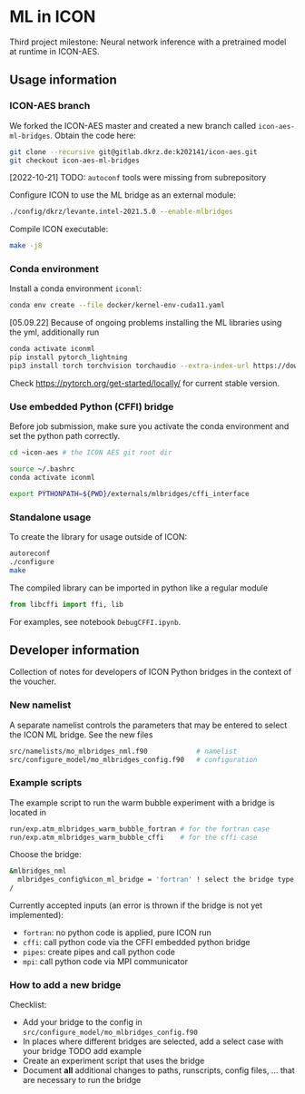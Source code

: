 # ML in ICON

Third project milestone: Neural network inference with a pretrained model at runtime in ICON-AES. 

## Usage information

### ICON-AES branch

We forked the ICON-AES master and created a new branch called `icon-aes-ml-bridges`. Obtain the code here:

```bash
git clone --recursive git@gitlab.dkrz.de:k202141/icon-aes.git
git checkout icon-aes-ml-bridges
```

[2022-10-21] TODO: `autoconf` tools were missing from subrepository 

Configure ICON to use the ML bridge as an external module:

```bash
./config/dkrz/levante.intel-2021.5.0 --enable-mlbridges
```

Compile ICON executable:

```bash
make -j8
```

### Conda environment

Install a conda environment `iconml`:

```bash
conda env create --file docker/kernel-env-cuda11.yaml
```

[05.09.22] Because of ongoing problems installing the ML libraries using the yml, additionally run

```bash
conda activate iconml
pip install pytorch_lightning
pip3 install torch torchvision torchaudio --extra-index-url https://download.pytorch.org/whl/cu113
```

Check https://pytorch.org/get-started/locally/ for current stable version.

### Use embedded Python (CFFI) bridge

Before job submission, make sure you activate the conda environment and set the python path correctly. 

```bash
cd ~icon-aes # the ICON AES git root dir

source ~/.bashrc
conda activate iconml

export PYTHONPATH=${PWD}/externals/mlbridges/cffi_interface
```

### Standalone usage

To create the library for usage outside of ICON:

```bash
autoreconf
./configure
make
```

The compiled library can be imported in python like a regular module

```python
from libcffi import ffi, lib
```

For examples, see notebook `DebugCFFI.ipynb`.

## Developer information

Collection of notes for developers of ICON Python bridges in the context of the voucher.

### New namelist

A separate namelist controls the parameters that may be entered to select the ICON ML bridge. See the new files

```bash
src/namelists/mo_mlbridges_nml.f90            # namelist
src/configure_model/mo_mlbridges_config.f90   # configuration
```

### Example scripts

The example script to run the warm bubble experiment with a bridge is located in 

```bash
run/exp.atm_mlbridges_warm_bubble_fortran # for the fortran case
run/exp.atm_mlbridges_warm_bubble_cffi    # for the cffi case
```

Choose the bridge:

```bash
&mlbridges_nml
  mlbridges_config%icon_ml_bridge = 'fortran' ! select the bridge type (fortran: no bridge!)
/
```

Currently accepted inputs (an error is thrown if the bridge is not yet implemented):
- `fortran`: no python code is applied, pure ICON run
- `cffi`: call python code via the CFFI embedded python bridge
- `pipes`: create pipes and call python code
- `mpi`: call python code via MPI communicator

### How to add a new bridge

Checklist:
- Add your bridge to the config in `src/configure_model/mo_mlbridges_config.f90`
- In places where different bridges are selected, add a select case with your bridge TODO add example
- Create an experiment script that uses the bridge
- Document **all** additional changes to paths, runscripts, config files, ... that are necessary to run the bridge
